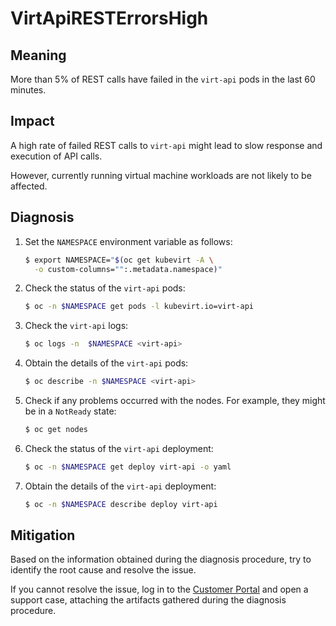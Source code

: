 # VirtApiRESTErrorsHigh

## Meaning

More than 5% of REST calls have failed in the `virt-api` pods in the last 60 minutes.

## Impact

A high rate of failed REST calls to `virt-api` might lead to slow response and
execution of API calls.

However, currently running virtual machine workloads are not likely to be affected.

## Diagnosis

1. Set the `NAMESPACE` environment variable as follows:

   ```bash
   $ export NAMESPACE="$(oc get kubevirt -A \
     -o custom-columns="":.metadata.namespace)"
   ```

2. Check the status of the `virt-api` pods:

   ```bash
   $ oc -n $NAMESPACE get pods -l kubevirt.io=virt-api
   ```

3. Check the `virt-api` logs:

   ```bash
   $ oc logs -n  $NAMESPACE <virt-api>
   ```

4. Obtain the details of the `virt-api` pods:

   ```bash
   $ oc describe -n $NAMESPACE <virt-api>
   ```

5. Check if any problems occurred with the nodes. For example, they might be in
a `NotReady` state:

   ```bash
   $ oc get nodes
   ```

6. Check the status of the `virt-api` deployment:

   ```bash
   $ oc -n $NAMESPACE get deploy virt-api -o yaml
   ```

7. Obtain the details of the `virt-api` deployment:

   ```bash
   $ oc -n $NAMESPACE describe deploy virt-api
   ```

## Mitigation

Based on the information obtained during the diagnosis procedure, try to
identify the root cause and resolve the issue.

If you cannot resolve the issue, log in to the
[Customer Portal](https://access.redhat.com) and open a support case,
attaching the artifacts gathered during the diagnosis procedure.
